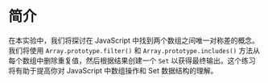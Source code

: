 # 简介

在本实验中，我们将探讨在 JavaScript 中找到两个数组之间唯一对称差的概念。我们将使用 `Array.prototype.filter()` 和 `Array.prototype.includes()` 方法从每个数组中删除重复值，然后根据结果创建一个 `Set` 以获得最终输出。这个练习将有助于提高你对 JavaScript 中数组操作和 Set 数据结构的理解。
